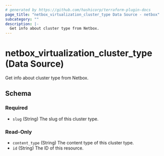 ```yaml
---
# generated by https://github.com/hashicorp/terraform-plugin-docs
page_title: "netbox_virtualization_cluster_type Data Source - netbox"
subcategory: ""
description: |-
  Get info about cluster type from Netbox.
---
```


# netbox_virtualization_cluster_type (Data Source)

Get info about cluster type from Netbox.



<!-- schema generated by tfplugindocs -->
## Schema

### Required

- `slug` (String) The slug of this cluster type.

### Read-Only

- `content_type` (String) The content type of this cluster type.
- `id` (String) The ID of this resource.
